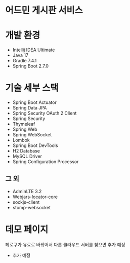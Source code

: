 # 어드민 게시판 서비스

# 개발 환경
- Intellij IDEA Ultimate
- Java 17
- Gradle 7.4.1
- Spring Boot 2.7.0

# 기술 세부 스택
- Spring Boot Actuator
- Spring Data JPA
- Spring Security OAuth 2 Client
- Spring Security
- Thymeleaf
- Spring Web
- Spring WebSocket
- Lombok
- Spring Boot DevTools
- H2 Database
- MySQL Driver
- Spring Configuration Processor

## 그 외
- AdminLTE 3.2
- Webjars-locator-core
- sockjs-client
- stomp-websocket

# 데모 페이지
헤로쿠가 유료로 바뀌어서 다른 클라우드 서버를 찾으면 추가 예정

- 추가 예정
